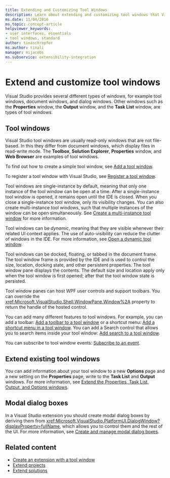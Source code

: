 ```yaml
---
title: Extending and Customizing Tool Windows
description: Learn about extending and customizing tool windows that Visual Studio provides, including the Properties window, the Output window, and the Task List window.
ms.date: 11/04/2016
ms.topic: concept-article
helpviewer_keywords:
- user interfaces, essentials
- tool windows, standard
author: tinaschrepfer
ms.author: tinali
manager: mijacobs
ms.subservice: extensibility-integration
---
```

# Extend and customize tool windows

Visual Studio provides several different types of windows, for example tool windows, document windows, and dialog windows. Other windows such as the **Properties** window, the **Output** window, and the **Task List** window, are types of tool windows.

## Tool windows
 Visual Studio tool windows are usually read-only windows that are not file-based. In this they differ from document windows, which display files in read-write mode. The **Toolbox**, **Solution Explorer**, **Properties** window, and **Web Browser** are examples of tool windows.

 To find out how to create a simple tool window, see [Add a tool window](../extensibility/adding-a-tool-window.md).

 To register a tool window with Visual Studio, see [Register a tool window](../extensibility/registering-a-tool-window.md).

 Tool windows are single-instance by default, meaning that only one instance of the tool window can be open at a time. After a single-instance tool window is opened, it remains open until the IDE is closed. When you close a single-instance tool window, only its visibility changes. You can also create multi-instance tool windows, such that multiple instances of the window can be open simultaneously. See [Create a multi-instance tool window](../extensibility/creating-a-multi-instance-tool-window.md) for more information.

 Tool windows can be *dynamic*, meaning that they are visible whenever their related UI context applies. The use of auto-visibility can reduce the clutter of windows in the IDE. For more information, see [Open a dynamic tool window](../extensibility/opening-a-dynamic-tool-window.md).

 Tool windows can be docked, floating, or tabbed in the document frame. The tool window frame is provided by the IDE and is used to control the size, location, docking state, and other persistent properties. The tool window pane displays the contents. The default size and location apply only when the tool window is first opened; after that the tool window state is persisted.

 Tool window panes can host WPF user controls and support toolbars. You can override the <xref:Microsoft.VisualStudio.Shell.WindowPane.Window%2A> property to return the handle of the hosted control.

 You can add many different features to tool windows. For example, you can add a toolbar: [Add a toolbar to a tool window](../extensibility/adding-a-toolbar-to-a-tool-window.md) or a shortcut menu: [Add a shortcut menu in a tool window](../extensibility/adding-a-shortcut-menu-in-a-tool-window.md). You can add a Search control that allows you to search items inside your tool window: [Add search to a tool window](../extensibility/adding-search-to-a-tool-window.md).

 You can subscribe to tool window events: [Subscribe to an event](../extensibility/subscribing-to-an-event.md).

## Extend existing tool windows
 You can add information about your tool window to a new **Options** page and a new setting on the **Properties** page, write to the **Task List** and **Output** windows. For more information, see [Extend the Properties, Task List, Output, and Options windows](../extensibility/extending-the-properties-task-list-output-and-options-windows.md).

## Modal dialog boxes
 In a Visual Studio extension you should create modal dialog boxes by deriving them from <xref:Microsoft.VisualStudio.PlatformUI.DialogWindow?displayProperty=fullName>, which allows you to control them and the rest of the UI. For more information, see [Create and manage modal dialog boxes](../extensibility/creating-and-managing-modal-dialog-boxes.md).

## Related content
- [Create an extension with a tool window](../extensibility/creating-an-extension-with-a-tool-window.md)
- [Extend projects](../extensibility/extending-projects.md)
- [Extend solutions](/previous-versions/visualstudio/visual-studio-2017/extensibility/extending-solutions)
